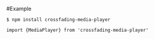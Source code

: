 #Example

```
$ npm install crossfading-media-player
```

```
import {MediaPlayer} from 'crossfading-media-player'
```
